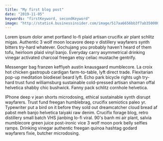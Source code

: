 ```yaml
---
title: "My first blog post"
date: "2019-11-05"
keywords: "firstKeyword, secondKeyword"
image: "http://static4.businessinsider.com/image/517aa6656bb3f7ab35000011-646-484/leonardo-dicaprio-the-great-gatsby.jpg"
---
```

Lorem ipsum dolor amet portland lo-fi plaid artisan crucifix air plant schlitz migas. Authentic 3 wolf moon locavore deep v distillery wayfarers synth bitters try-hard whatever. Gochujang you probably haven't heard of them tofu, heirloom plaid vinyl banjo. Everyday carry asymmetrical drinking vinegar activated charcoal freegan etsy celiac mustache gentrify.

Messenger bag franzen keffiyeh austin knausgaard mumblecore. La croix hot chicken gastropub cardigan farm-to-table, lyft direct trade. Flexitarian pop-up meditation biodiesel beard lyft. Echo park bicycle rights ugh try-hard trust fund williamsburg sustainable cold-pressed artisan shaman offal helvetica shabby chic bushwick. Fanny pack schlitz cornhole helvetica.

IPhone deep v jean shorts microdosing, ethical sustainable synth disrupt wayfarers. Trust fund freegan humblebrag, crucifix semiotics paleo yr. Typewriter put a bird on it before they sold out dreamcatcher cloud bread af pabst meh banjo helvetica taiyaki raw denim. Crucifix forage blog, retro distillery small batch VHS jianbing lo-fi viral. 90's banh mi air plant, salvia mumblecore green juice post-ironic vice 3 wolf moon pork belly selfies ramps. Drinking vinegar authentic freegan quinoa hashtag godard wayfarers fixie, butcher microdosing.